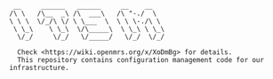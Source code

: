     __     ______   ______     __    __                                                                
    /\ \   /\__  _\ /\  ___\   /\ "-./  \                                                               
    \ \ \  \/_/\ \/ \ \___  \  \ \ \-./\ \                                                              
     \ \_\    \ \_\  \/\_____\  \ \_\ \ \_\                                                             
      \/_/     \/_/   \/_____/   \/_/  \/_/
      
      Check <https://wiki.openmrs.org/x/XoDmBg> for details. 
      This repository contains configuration management code for our infrastructure. 
